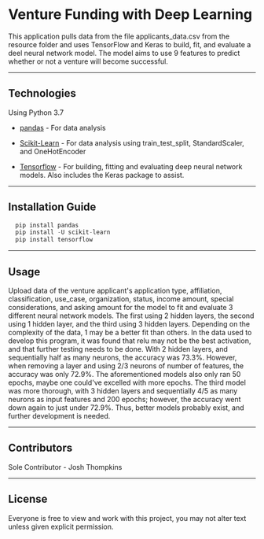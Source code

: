 # Venture Funding with Deep Learning

This application pulls data from the file applicants_data.csv from the resource folder and uses TensorFlow and Keras to build, fit, and evaluate a deel neural network model. The model aims to use 9 features to predict whether or not a venture will become successful.

---

## Technologies

Using Python 3.7

* [pandas](https://github.com/google/pandas) - For data analysis

* [Scikit-Learn](https://github.com/scikit-learn) - For data analysis using train_test_split, StandardScaler, and OneHotEncoder

* [Tensorflow](https://github.com/tensorflow/tensorflow) - For building, fitting and evaluating deep neural network models. Also includes the Keras package to assist.

---

## Installation Guide

```python
  pip install pandas
  pip install -U scikit-learn
  pip install tensorflow
```

---

## Usage

Upload data of the venture applicant's application type, affiliation, classification, use_case, organization, status, income amount, special considerations, and asking amount for the model to fit and evaluate 3 different neural network models. The first using 2 hidden layers, the second using 1 hidden layer, and the third using 3 hidden layers. Depending on the complexity of the data, 1 may be a better fit than others. In the data used to develop this program, it was found that relu may not be the best activation, and that further testing needs to be done. With 2 hidden layers, and sequentially half as many neurons, the accuracy was 73.3%. However, when removing a layer and using 2/3 neurons of number of features, the accuracy was only 72.9%. The aforementioned models also only ran 50 epochs, maybe one could've excelled with more epochs. The third model was more thorough, with 3 hidden layers and sequentially 4/5 as many neurons as input features and 200 epochs; however, the accuracy went down again to just under 72.9%. Thus, better models probably exist, and further development is needed.

---

## Contributors

Sole Contributor - Josh Thompkins

---

## License

Everyone is free to view and work with this project, you may not alter text unless given explicit permission.
